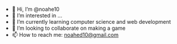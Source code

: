 - 👋 Hi, I’m @noahe10
- 👀 I’m interested in ...
- 🌱 I’m currently learning computer science and web development
- 💞️ I’m looking to collaborate on making a game
- 📫 How to reach me: noahed10@gmail.com

<!---
noahe10/noahe10 is a ✨ special ✨ repository because its `README.md` (this file) appears on your GitHub profile.
You can click the Preview link to take a look at your changes.
--->
